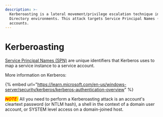 ```yaml
---
description: >-
  Kerberoasting is a lateral movement/privilege escalation technique in Active
  Directory environments. This attack targets Service Principal Names (SPN)
  accounts.
---
```


# Kerberoasting

[Service Principal Names (SPN)](https://docs.microsoft.com/en-us/windows/win32/ad/service-principal-names) are unique identifiers that Kerberos uses to map a service instance to a service account.

More information on Kerberos:

{% embed url="https://learn.microsoft.com/en-us/windows-server/security/kerberos/kerberos-authentication-overview" %}

_<mark style="color:red;">**NOTE:**</mark>_ All you need to perform a Kerberoasting attack is an account's cleartext password (or NTLM hash), a shell in the context of a domain user account, or SYSTEM level access on a domain-joined host.

